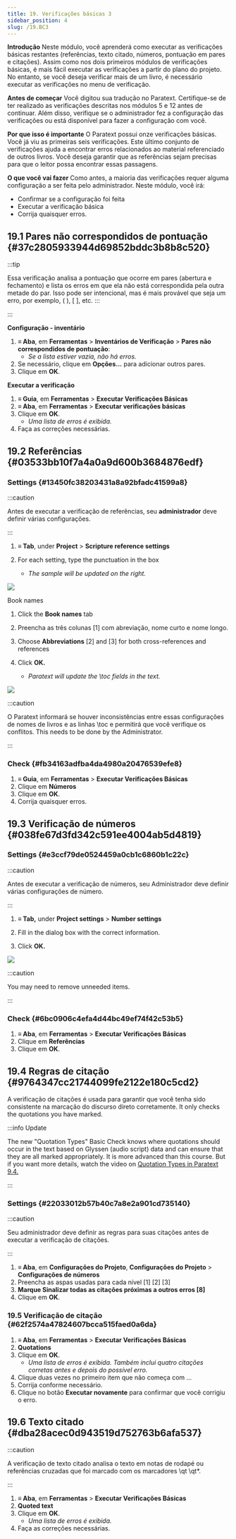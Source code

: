 ```yaml
---
title: 19. Verificações básicas 3
sidebar_position: 4
slug: /19.BC3
---
```




**Introdução**  Neste módulo, você aprenderá como executar as verificações básicas restantes (referências, texto citado, números, pontuação em pares e citações). Assim como nos dois primeiros módulos de verificações básicas, é mais fácil executar as verificações a partir do plano do projeto. No entanto, se você deseja verificar mais de um livro, é necessário executar as verificações no menu de verificação.


**Antes de começar**  Você digitou sua tradução no Paratext. Certifique-se de ter realizado as verificações descritas nos módulos 5 e 12 antes de continuar. Além disso, verifique se o administrador fez a configuração das verificações ou está disponível para fazer a configuração com você.


**Por que isso é importante**  O Paratext possui onze verificações básicas. Você já viu as primeiras seis verificações. Este último conjunto de verificações ajuda a encontrar erros relacionados ao material referenciado de outros livros. Você deseja garantir que as referências sejam precisas para que o leitor possa encontrar essas passagens.


**O que você vai fazer**  Como antes, a maioria das verificações requer alguma configuração a ser feita pelo administrador. Neste módulo, você irá:

- Confirmar se a configuração foi feita
- Executar a verificação básica
- Corrija quaisquer erros.

## 19.1 Pares não correspondidos de pontuação {#37c2805933944d69852bddc3b8b8c520}


:::tip

Essa verificação analisa a pontuação que ocorre em pares (abertura e fechamento) e lista os erros em que ela não está correspondida pela outra metade do par. Isso pode ser intencional, mas é mais provável que seja um erro, por exemplo, ( ), [ ], etc.
:::

:::




**Configuração - inventário**

1. **≡ Aba**, em **Ferramentas** \> **Inventários de Verificação** \> **Pares não correspondidos de pontuação**:
    - _Se a lista estiver vazia, não há erros._
2. Se necessário, clique em **Opções...** para adicionar outros pares.
3. Clique em **OK**.

**Executar a verificação**

1. **≡ Guia**, em **Ferramentas** \> **Executar Verificações Básicas**
2. **≡ Aba**, em **Ferramentas** \> **Executar verificações básicas**
3. Clique em **OK**.
    - _Uma lista de erros é exibida._
4. Faça as correções necessárias.

## 19.2 Referências {#03533bb10f7a4a0a9d600b3684876edf}


### Settings {#13450fc38203431a8a92bfadc41599a8}


:::caution

Antes de executar a verificação de referências, seu **administrador** deve definir várias configurações.

:::




<div class='notion-row'>
<div class='notion-column' style={{width: 'calc((100% - (min(32px, 4vw) * 1)) * 0.4375)'}}>

1. **≡ Tab**, under **Project** > **Scripture reference settings**

2. For each setting, type the punctuation in the box
    - _The sample will be updated on the right._

</div><div className='notion-spacer'></div>

<div class='notion-column' style={{width: 'calc((100% - (min(32px, 4vw) * 1)) * 0.5625)'}}>


![](./1019021315.png)


</div><div className='notion-spacer'></div>
</div>


<div class='notion-row'>
<div class='notion-column' style={{width: 'calc((100% - (min(32px, 4vw) * 1)) * 0.4375)'}}>


Book names


1. Click the **Book names** tab

2. Preencha as três colunas [1] com abreviação, nome curto e nome longo.

3. Choose **Abbreviations** [2] and [3] for both cross-references and references

4. Click **OK.**
    - _Paratext will update the \toc fields in the text._

</div><div className='notion-spacer'></div>

<div class='notion-column' style={{width: 'calc((100% - (min(32px, 4vw) * 1)) * 0.5625)'}}>


![](./1209414794.png)


</div><div className='notion-spacer'></div>
</div>

:::caution

 O Paratext informará se houver inconsistências entre essas configurações de nomes de livros e as linhas \\toc e permitirá que você verifique os conflitos. This needs to be done by the Administrator.

:::




### Check {#fb34163adfba4da4980a20476539efe8}

1. **≡ Guia**, em **Ferramentas** \> **Executar Verificações Básicas**
2. Clique em **Números**
3. Clique em **OK**.
4. Corrija quaisquer erros.

## 19.3 Verificação de números {#038fe67d3fd342c591ee4004ab5d4819}


### Settings {#e3ccf79de0524459a0cb1c6860b1c22c}


:::caution

Antes de executar a verificação de números, seu Administrador deve definir várias configurações de número.

:::




<div class='notion-row'>
<div class='notion-column' style={{width: 'calc((100% - (min(32px, 4vw) * 1)) * 0.5)'}}>

1. **≡ Tab,** under **Project settings** > **Number settings**

2. Fill in the dialog box with the correct information.

3. Click **OK.**

</div><div className='notion-spacer'></div>

<div class='notion-column' style={{width: 'calc((100% - (min(32px, 4vw) * 1)) * 0.5)'}}>


![](./11100284.png)


</div><div className='notion-spacer'></div>
</div>

:::caution

You may need to remove unneeded items.

:::




### Check {#6bc0906c4efa4d44bc49ef74f42c53b5}

1. **≡ Aba**, em **Ferramentas** \> **Executar Verificações Básicas**
2. Clique em **Referências**
3. Clique em **OK**.

## 19.4 Regras de citação {#9764347cc21744099fe2122e180c5cd2}


A verificação de citações é usada para garantir que você tenha sido consistente na marcação do discurso direto corretamente. It only checks the quotations you have marked.


:::info Update


The new "Quotation Types" Basic Check knows where quotations should occur in the text based on Glyssen (audio script) data and can ensure that they are all marked appropriately. It is more advanced than this course. But if you want more details, watch the video on [Quotation Types in Paratext 9.4.](https://vimeo.com/859138745)


:::


### Settings {#22033012b57b40c7a8e2a901cd735140}


:::caution

Seu administrador deve definir as regras para suas citações antes de executar a verificação de citações.

:::



1. **≡ Aba**, em **Configurações do Projeto**, **Configurações do Projeto** \> **Configurações de números**
2. Preencha as aspas usadas para cada nível \[1\] \[2\] [3\]
3. **Marque Sinalizar todas as citações próximas a outros erros [8]**
4. Clique em **OK**.

### 19.5 Verificação de citação {#62f2574a47824607bcca515faed0a6da}

1. **≡ Aba**, em **Ferramentas** \> **Executar Verificações Básicas**
2. **Quotations**
3. Clique em **OK**.
    - _Uma lista de erros é exibida. Também inclui quatro citações corretas antes e depois do possível erro._
4. Clique duas vezes no primeiro item que não começa com ...
5. Corrija conforme necessário.
6. Clique no botão **Executar novamente** para confirmar que você corrigiu o erro.

## 19.6 Texto citado {#dba28acec0d943519d752763b6afa537}


:::caution

A verificação de texto citado analisa o texto em notas de rodapé ou referências cruzadas que foi marcado com os marcadores \\qt \\qt\*.

:::



1. **≡ Aba**, em **Ferramentas** \> **Executar Verificações Básicas**
2. **Quoted text**
3. Clique em **OK**.
    - _Uma lista de erros é exibida._
4. Faça as correções necessárias.
